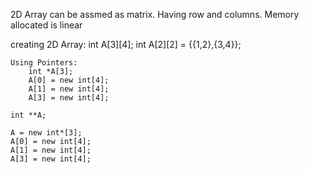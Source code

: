 2D Array can be assmed as matrix. Having row and columns. Memory allocated is linear

creating 2D Array:
	int A[3][4];
	int A[2][2] = {{1,2},{3,4}};

	Using Pointers:
		int *A[3];
		A[0] = new int[4];
		A[1] = new int[4];
		A[3] = new int[4];

	int **A;

	A = new int*[3];
	A[0] = new int[4];
	A[1] = new int[4];
	A[3] = new int[4];